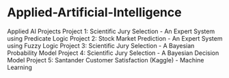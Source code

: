 # Applied-Artificial-Intelligence
Applied AI Projects
Project 1: Scientific Jury Selection - An Expert System using Predicate Logic
Project 2: Stock Market Prediction - An Expert System using Fuzzy Logic
Project 3: Scientific Jury Selection -  A Bayesian Probability Model
Project 4: Scientific Jury Selection - A Bayesian Decision Model
Project 5: Santander Customer Satisfaction (Kaggle) - Machine Learning 
